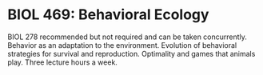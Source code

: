 # BIOL 469: Behavioral Ecology

BIOL 278 recommended but not required and can be taken concurrently. Behavior as an adaptation to the environment. Evolution of behavioral strategies for survival and reproduction. Optimality and games that animals play. Three lecture hours a week.